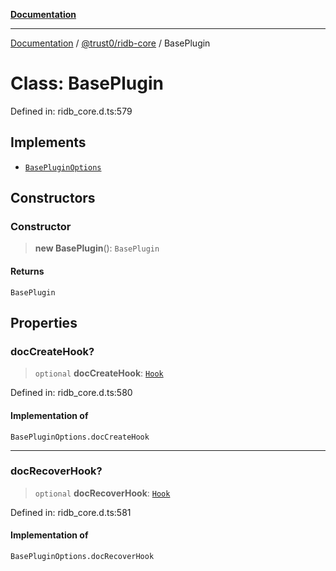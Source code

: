 [**Documentation**](../../../README.md)

***

[Documentation](../../../packages.md) / [@trust0/ridb-core](../README.md) / BasePlugin

# Class: BasePlugin

Defined in: ridb\_core.d.ts:579

## Implements

- [`BasePluginOptions`](../type-aliases/BasePluginOptions.md)

## Constructors

### Constructor

> **new BasePlugin**(): `BasePlugin`

#### Returns

`BasePlugin`

## Properties

### docCreateHook?

> `optional` **docCreateHook**: [`Hook`](../type-aliases/Hook.md)

Defined in: ridb\_core.d.ts:580

#### Implementation of

`BasePluginOptions.docCreateHook`

***

### docRecoverHook?

> `optional` **docRecoverHook**: [`Hook`](../type-aliases/Hook.md)

Defined in: ridb\_core.d.ts:581

#### Implementation of

`BasePluginOptions.docRecoverHook`
